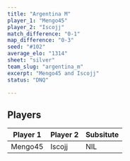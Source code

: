 ```yaml
---
title: "Argentina M"
player_1: "Mengo45"
player_2: "Iscojj"
match_difference: "0-1"
map_difference: "0-3"
seed: "#102"
average_elo: "1314"
sheet: "silver"
team_slug: "argentina_m"
excerpt: "Mengo45 and Iscojj"
status: "DNQ"

---
```

## Players

| Player 1 | Player 2 | Subsitute |
| -- | -- | -- |
| Mengo45 | Iscojj | NIL |
